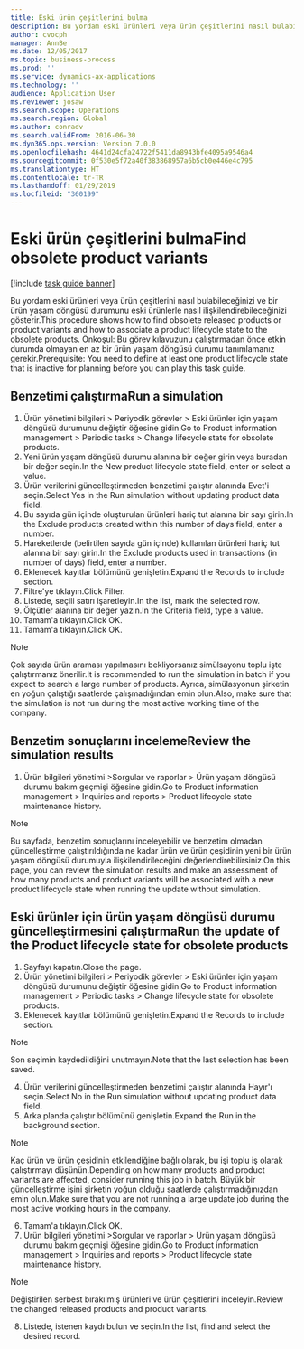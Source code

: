 ```yaml
---
title: Eski ürün çeşitlerini bulma
description: Bu yordam eski ürünleri veya ürün çeşitlerini nasıl bulabileceğinizi ve bir ürün yaşam döngüsü durumunu eski ürünlerle nasıl ilişkilendirebileceğinizi gösterir.
author: cvocph
manager: AnnBe
ms.date: 12/05/2017
ms.topic: business-process
ms.prod: ''
ms.service: dynamics-ax-applications
ms.technology: ''
audience: Application User
ms.reviewer: josaw
ms.search.scope: Operations
ms.search.region: Global
ms.author: conradv
ms.search.validFrom: 2016-06-30
ms.dyn365.ops.version: Version 7.0.0
ms.openlocfilehash: 4641d24cfa24722f5411da8943bfe4095a9546a4
ms.sourcegitcommit: 0f530e5f72a40f383868957a6b5cb0e446e4c795
ms.translationtype: HT
ms.contentlocale: tr-TR
ms.lasthandoff: 01/29/2019
ms.locfileid: "360199"
---
```

# <a name="find-obsolete-product-variants"></a><span data-ttu-id="e352c-103">Eski ürün çeşitlerini bulma</span><span class="sxs-lookup"><span data-stu-id="e352c-103">Find obsolete product variants</span></span> 

[!include [task guide banner](../../includes/task-guide-banner.md)]

<span data-ttu-id="e352c-104">Bu yordam eski ürünleri veya ürün çeşitlerini nasıl bulabileceğinizi ve bir ürün yaşam döngüsü durumunu eski ürünlerle nasıl ilişkilendirebileceğinizi gösterir.</span><span class="sxs-lookup"><span data-stu-id="e352c-104">This procedure shows how to find obsolete released products or product variants and how to associate a product lifecycle state to the obsolete products.</span></span> <span data-ttu-id="e352c-105">Önkoşul: Bu görev kılavuzunu çalıştırmadan önce etkin durumda olmayan en az bir ürün yaşam döngüsü durumu tanımlamanız gerekir.</span><span class="sxs-lookup"><span data-stu-id="e352c-105">Prerequisite: You need to define at least one product lifecycle state that is inactive for planning before you can play this task guide.</span></span>


## <a name="run-a-simulation"></a><span data-ttu-id="e352c-106">Benzetimi çalıştırma</span><span class="sxs-lookup"><span data-stu-id="e352c-106">Run a simulation</span></span>
1. <span data-ttu-id="e352c-107">Ürün yönetimi bilgileri > Periyodik görevler > Eski ürünler için yaşam döngüsü durumunu değiştir öğesine gidin.</span><span class="sxs-lookup"><span data-stu-id="e352c-107">Go to Product information management > Periodic tasks > Change lifecycle state for obsolete products.</span></span>
2. <span data-ttu-id="e352c-108">Yeni ürün yaşam döngüsü durumu alanına bir değer girin veya buradan bir değer seçin.</span><span class="sxs-lookup"><span data-stu-id="e352c-108">In the New product lifecycle state field, enter or select a value.</span></span>
3. <span data-ttu-id="e352c-109">Ürün verilerini güncelleştirmeden benzetimi çalıştır alanında Evet'i seçin.</span><span class="sxs-lookup"><span data-stu-id="e352c-109">Select Yes in the Run simulation without updating product data field.</span></span>
4. <span data-ttu-id="e352c-110">Bu sayıda gün içinde oluşturulan ürünleri hariç tut alanına bir sayı girin.</span><span class="sxs-lookup"><span data-stu-id="e352c-110">In the Exclude products created within this number of days field, enter a number.</span></span>
5. <span data-ttu-id="e352c-111">Hareketlerde (belirtilen sayıda gün içinde) kullanılan ürünleri hariç tut alanına bir sayı girin.</span><span class="sxs-lookup"><span data-stu-id="e352c-111">In the Exclude products used in transactions (in number of days) field, enter a number.</span></span>
6. <span data-ttu-id="e352c-112">Eklenecek kayıtlar bölümünü genişletin.</span><span class="sxs-lookup"><span data-stu-id="e352c-112">Expand the Records to include section.</span></span>
7. <span data-ttu-id="e352c-113">Filtre'ye tıklayın.</span><span class="sxs-lookup"><span data-stu-id="e352c-113">Click Filter.</span></span>
8. <span data-ttu-id="e352c-114">Listede, seçili satırı işaretleyin.</span><span class="sxs-lookup"><span data-stu-id="e352c-114">In the list, mark the selected row.</span></span>
9. <span data-ttu-id="e352c-115">Ölçütler alanına bir değer yazın.</span><span class="sxs-lookup"><span data-stu-id="e352c-115">In the Criteria field, type a value.</span></span>
10. <span data-ttu-id="e352c-116">Tamam'a tıklayın.</span><span class="sxs-lookup"><span data-stu-id="e352c-116">Click OK.</span></span>
11. <span data-ttu-id="e352c-117">Tamam'a tıklayın.</span><span class="sxs-lookup"><span data-stu-id="e352c-117">Click OK.</span></span>

> [!NOTE]
> <span data-ttu-id="e352c-118">Çok sayıda ürün araması yapılmasını bekliyorsanız simülsayonu toplu işte çalıştırmanız önerilir.</span><span class="sxs-lookup"><span data-stu-id="e352c-118">It is recommended to run the simulation in batch if you expect to search a large number of products.</span></span> <span data-ttu-id="e352c-119">Ayrıca, simülasyonun şirketin en yoğun çalıştığı saatlerde çalışmadığından emin olun.</span><span class="sxs-lookup"><span data-stu-id="e352c-119">Also, make sure that the simulation is not run during the most active working time of the company.</span></span>  

## <a name="review-the-simulation-results"></a><span data-ttu-id="e352c-120">Benzetim sonuçlarını inceleme</span><span class="sxs-lookup"><span data-stu-id="e352c-120">Review the simulation results</span></span>
1. <span data-ttu-id="e352c-121">Ürün bilgileri yönetimi >Sorgular ve raporlar > Ürün yaşam döngüsü durumu bakım geçmişi öğesine gidin.</span><span class="sxs-lookup"><span data-stu-id="e352c-121">Go to Product information management > Inquiries and reports > Product lifecycle state maintenance history.</span></span>
   
> [!NOTE]
> <span data-ttu-id="e352c-122">Bu sayfada, benzetim sonuçlarını inceleyebilir ve benzetim olmadan güncelleştirme çalıştırıldığında ne kadar ürün ve ürün çeşidinin yeni bir ürün yaşam döngüsü durumuyla ilişkilendirileceğini değerlendirebilirsiniz.</span><span class="sxs-lookup"><span data-stu-id="e352c-122">On this page, you can review the simulation results and make an assessment of how many products and product variants will be associated with a new product lifecycle state when running the update without simulation.</span></span>  

## <a name="run-the-update-of-the-product-lifecycle-state-for-obsolete-products"></a><span data-ttu-id="e352c-123">Eski ürünler için ürün yaşam döngüsü durumu güncelleştirmesini çalıştırma</span><span class="sxs-lookup"><span data-stu-id="e352c-123">Run the update of the Product lifecycle state for obsolete products</span></span>
1. <span data-ttu-id="e352c-124">Sayfayı kapatın.</span><span class="sxs-lookup"><span data-stu-id="e352c-124">Close the page.</span></span>
2. <span data-ttu-id="e352c-125">Ürün yönetimi bilgileri > Periyodik görevler > Eski ürünler için yaşam döngüsü durumunu değiştir öğesine gidin.</span><span class="sxs-lookup"><span data-stu-id="e352c-125">Go to Product information management > Periodic tasks > Change lifecycle state for obsolete products.</span></span>
3. <span data-ttu-id="e352c-126">Eklenecek kayıtlar bölümünü genişletin.</span><span class="sxs-lookup"><span data-stu-id="e352c-126">Expand the Records to include section.</span></span>

> [!NOTE]
> <span data-ttu-id="e352c-127">Son seçimin kaydedildiğini unutmayın.</span><span class="sxs-lookup"><span data-stu-id="e352c-127">Note that the last selection has been saved.</span></span>  

4. <span data-ttu-id="e352c-128">Ürün verilerini güncelleştirmeden benzetimi çalıştır alanında Hayır'ı seçin.</span><span class="sxs-lookup"><span data-stu-id="e352c-128">Select No in the Run simulation without updating product data field.</span></span>
5. <span data-ttu-id="e352c-129">Arka planda çalıştır bölümünü genişletin.</span><span class="sxs-lookup"><span data-stu-id="e352c-129">Expand the Run in the background section.</span></span>

> [!NOTE]
> <span data-ttu-id="e352c-130">Kaç ürün ve ürün çeşidinin etkilendiğine bağlı olarak, bu işi toplu iş olarak çalıştırmayı düşünün.</span><span class="sxs-lookup"><span data-stu-id="e352c-130">Depending on how many products and product variants are affected, consider running this job in batch.</span></span> <span data-ttu-id="e352c-131">Büyük bir güncelleştirme işini şirketin yoğun olduğu saatlerde çalıştırmadığınızdan emin olun.</span><span class="sxs-lookup"><span data-stu-id="e352c-131">Make sure that you are not running a large update job during the most active working hours in the company.</span></span>  

6. <span data-ttu-id="e352c-132">Tamam'a tıklayın.</span><span class="sxs-lookup"><span data-stu-id="e352c-132">Click OK.</span></span>
7. <span data-ttu-id="e352c-133">Ürün bilgileri yönetimi >Sorgular ve raporlar > Ürün yaşam döngüsü durumu bakım geçmişi öğesine gidin.</span><span class="sxs-lookup"><span data-stu-id="e352c-133">Go to Product information management > Inquiries and reports > Product lifecycle state maintenance history.</span></span>

> [!NOTE]
> <span data-ttu-id="e352c-134">Değiştirilen serbest bırakılmış ürünleri ve ürün çeşitlerini inceleyin.</span><span class="sxs-lookup"><span data-stu-id="e352c-134">Review the changed released products and product variants.</span></span>  

8. <span data-ttu-id="e352c-135">Listede, istenen kaydı bulun ve seçin.</span><span class="sxs-lookup"><span data-stu-id="e352c-135">In the list, find and select the desired record.</span></span>

